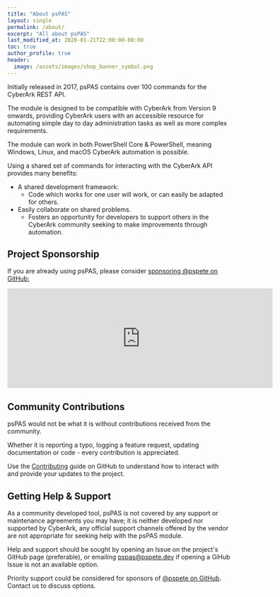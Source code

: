 ```yaml
---
title: "About psPAS"
layout: single
permalink: /about/
excerpt: "All about psPAS"
last_modified_at: 2020-01-21T22:00:00-00:00
toc: true
author_profile: true
header:
  image: /assets/images/shop_banner_symbol.png
---
```


Initially released in 2017, psPAS contains over 100 commands for the CyberArk REST API.

The module is designed to be compatible with CyberArk from Version 9 onwards, providing CyberArk users with an accessible resource for automating simple day to day administration tasks as well as more complex requirements.

The module can work in both PowerShell Core & PowerShell, meaning Windows, Linux, and macOS CyberArk automation is possible.

Using a shared set of commands for interacting with the CyberArk API provides many benefits:

- A shared development framework:
  - Code which works for one user will work, or can easily be adapted for others.
- Easily collaborate on shared problems.
  - Fosters an opportunity for developers to support others in the CyberArk community seeking to make improvements through automation.

## Project Sponsorship

If you are already using psPAS, please consider <a href="https://github.com/sponsors/pspete">sponsoring @pspete on GitHub:</a>
<iframe src="https://github.com/sponsors/pspete/card" title="Sponsor pspete" height="225" width="600" style="border: 0;"></iframe>

## Community Contributions

psPAS would not be what it is without contributions received from the community.

Whether it is reporting a typo, logging a feature request, updating documentation or code - every contribution is appreciated.

Use the [Contributing][Contributing] guide on GitHub to understand how to interact with and provide your updates to the project.

[Contributing]:https://github.com/pspete/psPAS/blob/master/CONTRIBUTING.md

## Getting Help & Support

As a community developed tool, psPAS is not covered by any support or maintenance agreements you may have; it is neither developed nor supported by CyberArk, any official support channels offered by the vendor are not appropriate for seeking help with the psPAS module.

Help and support should be sought by opening an Issue on the project's GitHub page (preferable), or emailing <a href="mailto:pspas@pspete.dev">pspas@pspete.dev</a> if opening a GiHub Issue is not an available option.

Priority support could be considered for sponsors of <a href="https://github.com/sponsors/pspete">@pspete on GitHub</a>. Contact us to discuss options.
